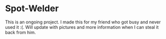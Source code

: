 # Spot-Welder
This is an ongoing project. I made this for my friend who got busy and never used it :(. Will update with pictures and more information when I can steal it back from him.
